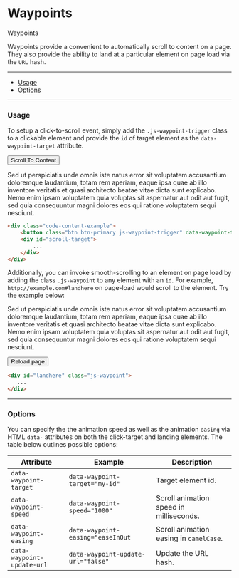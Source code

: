 # Waypoints

Waypoints

Waypoints provide a convenient to automatically scroll to content on a page. They also provide the ability to land at a particular element on page load via the `URL` hash.

---

*   [Usage](#usage)
*   [Options](#options)

---

### Usage

To setup a click-to-scroll event, simply add the `.js-waypoint-trigger` class to a clickable element and provide the `id` of target element as the `data-waypoint-target` attribute. 

<div class="code-content-example">
    <button class="btn btn-primary js-waypoint-trigger" data-waypoint-target="scroll-target">Scroll To Content</button>
    <div id="scroll-target">
        <p>Sed ut perspiciatis unde omnis iste natus error sit voluptatem accusantium doloremque laudantium, totam rem aperiam, eaque ipsa quae ab illo inventore veritatis et quasi architecto beatae vitae dicta sunt explicabo. Nemo enim ipsam voluptatem quia voluptas sit aspernatur aut odit aut fugit, sed quia consequuntur magni dolores eos qui ratione voluptatem sequi nesciunt.</p>
    </div>
</div>

```html
<div class="code-content-example">
    <button class="btn btn-primary js-waypoint-trigger" data-waypoint-target="scroll-target">Scroll To Content</button>
    <div id="scroll-target">
        ...
    </div>
</div>
```

Additionally, you can invoke smooth-scrolling to an element on page load by adding the class `.js-waypoint` to any element with an `id`. For example, `http://example.com#landhere` on page-load would scroll to the element. Try the example below:


<div class="code-content-example">
    <div id="landhere" class="js-waypoint">
        <p>Sed ut perspiciatis unde omnis iste natus error sit voluptatem accusantium doloremque laudantium, totam rem aperiam, eaque ipsa quae ab illo inventore veritatis et quasi architecto beatae vitae dicta sunt explicabo. Nemo enim ipsam voluptatem quia voluptas sit aspernatur aut odit aut fugit, sed quia consequuntur magni dolores eos qui ratione voluptatem sequi nesciunt.</p>
    </div>
    <div class="row pole-xs pole-n">
        <button class="btn btn-primary" onclick="(function(){ window.scrollTo(0,0); window.location.hash = '#landhere'; window.location.reload(true);return false;})();">Reload page</button>
    </div>
</div>

```html
<div id="landhere" class="js-waypoint">
   ...
</div>
```

---

### Options

You can specify the the animation speed as well as the animation `easing` via HTML `data-` attributes on both the click-target and landing elements. The table below outlines possible options:


| Attribute                  | Example                            | Description                             |
|----------------------------|------------------------------------|-----------------------------------------|
| `data-waypoint-target`     | `data-waypoint-target="my-id"`     | Target element id.                      |
| `data-waypoint-speed`      | `data-waypoint-speed="1000"`       | Scroll animation speed in milliseconds. |
| `data-waypoint-easing`     | `data-waypoint-easing="easeInOut`  | Scroll animation easing in `camelCase`. |
| `data-waypoint-update-url` | `data-waypoint-update-url="false"` | Update the URL hash.                    |


